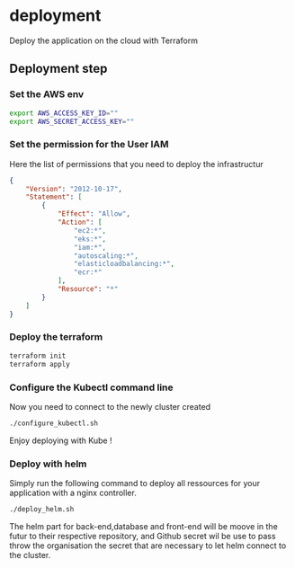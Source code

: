 # deployment
Deploy the application on the cloud with Terraform

## Deployment step

### Set the AWS env

```bash
export AWS_ACCESS_KEY_ID=""
export AWS_SECRET_ACCESS_KEY=""
```

### Set the permission for the User IAM

Here the list of permissions that you need to deploy the infrastructur

```json
{
    "Version": "2012-10-17",
    "Statement": [
        {
            "Effect": "Allow",
            "Action": [
                "ec2:*",
                "eks:*",
                "iam:*",
                "autoscaling:*",
                "elasticloadbalancing:*",
                "ecr:*"
            ],
            "Resource": "*"
        }
    ]
}
```

### Deploy the terraform
```bash
terraform init
terraform apply
```

### Configure the Kubectl command line

Now you need to connect to the newly cluster created

```bash
./configure_kubectl.sh
```

Enjoy deploying with Kube !

### Deploy with helm

Simply run the following command to deploy all ressources for your application with a nginx controller.

```bash
./deploy_helm.sh
```

The helm part for back-end,database and front-end will be moove in the futur to their respective repository, and Github secret wil be use to pass throw the organisation the secret that are necessary to let helm connect to the cluster.